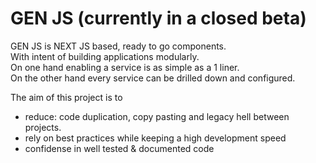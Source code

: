 # GEN JS (currently in a closed beta)
GEN JS is NEXT JS based, ready to go components.  
With intent of building applications modularly.  
On one hand enabling a service is as simple as a 1 liner.  
On the other hand every service can be drilled down and configured.  

The aim of this project is to  
* reduce: code duplication, copy pasting and legacy hell between projects.
* rely on best practices while keeping a high development speed
* confidense in well tested & documented code
